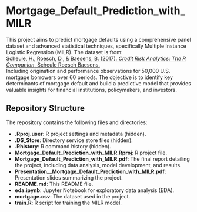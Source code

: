 # Mortgage_Default_Prediction_with_MILR
This project aims to predict mortgage defaults using a comprehensive panel dataset and advanced statistical techniques, specifically Multiple Instance Logistic Regression (MILR). The dataset is from:<br>
[Scheule, H., Roesch, D., & Baesens, B. (2017). *Credit Risk Analytics: The R Companion*. Scheule Roesch Baesens.](http://www.creditriskanalytics.net/datasets-private2.html)<br>
Including origination and performance observations for 50,000 U.S. mortgage borrowers over 60 periods. The objective is to identify key determinants of mortgage default and build a predictive model that provides valuable insights for financial institutions, policymakers, and investors.

## Repository Structure

The repository contains the following files and directories:

- **.Rproj.user**: R project settings and metadata (hidden).
- **.DS_Store**: Directory service store files (hidden).
- **.Rhistory**: R command history (hidden).
- **Mortgage_Default_Prediction_with_MILR.Rproj**: R project file.
- **Mortgage_Default_Prediction_with_MILR.pdf**: The final report detailing the project, including data analysis, model development, and results.
- **Presentation__Mortgage_Default_Prediction_with_MILR.pdf**: Presentation slides summarizing the project.
- **README.md**: This README file.
- **eda.ipynb**: Jupyter Notebook for exploratory data analysis (EDA).
- **mortgage.csv**: The dataset used in the project.
- **train.R**: R script for training the MILR model.


